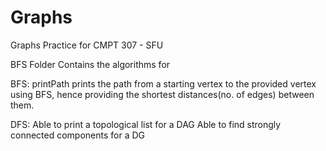 # Graphs
Graphs Practice for CMPT 307 - SFU

BFS Folder Contains the algorithms for 

BFS:
printPath prints the path from a starting vertex to the provided vertex using BFS, hence providing the shortest distances(no. of edges) between them.



DFS:
Able to print a topological list for a DAG
Able to find strongly connected components for a DG
